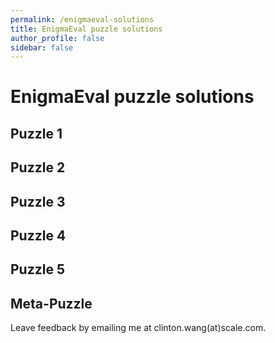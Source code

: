 ```yaml
---
permalink: /enigmaeval-solutions
title: EnigmaEval puzzle solutions
author_profile: false
sidebar: false
---
```


# EnigmaEval puzzle solutions

## Puzzle 1

## Puzzle 2

## Puzzle 3

## Puzzle 4

## Puzzle 5

## Meta-Puzzle

Leave feedback by emailing me at clinton.wang(at)scale.com.